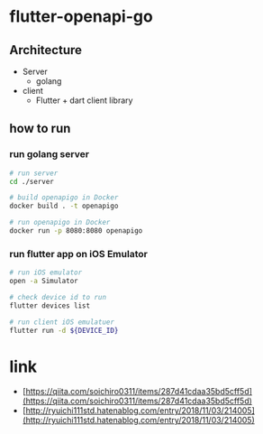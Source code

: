 # flutter-openapi-go

## Architecture

- Server
  - golang
- client
  - Flutter + dart client library

## how to run

### run golang server

```sh
# run server
cd ./server

# build openapigo in Docker
docker build . -t openapigo

# run openapigo in Docker
docker run -p 8080:8080 openapigo
```

### run flutter app on iOS Emulator

```sh
# run iOS emulator
open -a Simulator

# check device id to run
flutter devices list

# run client iOS emulatuer
flutter run -d ${DEVICE_ID}
```

# link

- [https://qiita.com/soichiro0311/items/287d41cdaa35bd5cff5d](https://qiita.com/soichiro0311/items/287d41cdaa35bd5cff5d)
- [http://ryuichi111std.hatenablog.com/entry/2018/11/03/214005](http://ryuichi111std.hatenablog.com/entry/2018/11/03/214005)
